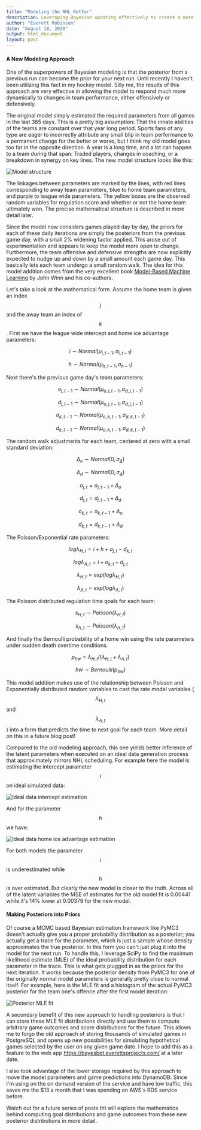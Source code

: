 ```yaml
---
title: "Modeling the NHL Better"
description: Leveraging Bayesian updating effectively to create a more responsive hockey game prediction model.
author: "Everett Robinson"
date: "August 18, 2020"
output: html_document
layout: post
---
```


#### A New Modeling Approach

One of the superpowers of Bayesian modeling is that the posterior from a previous run can become the prior for your next run. Until recently I haven't been utilizing this fact in my hockey model. Silly me, the results of this approach are very effective in allowing the model to respond much more dynamically to changes in team performance, either offensively or defensively.

The original model simply estimated the required parameters from all games in the last 365 days. This is a pretty big assumption: That the innate abilities of the teams are constant over that year long period. Sports fans of any type are eager to incorrectly attribute any small blip in team performance to a permanent change for the better or worse, but I think my old model goes too far in the opposite direction. A year is a long time, and a lot can happen to a team during that span: Traded players, changes in coaching, or a breakdown in synergy on key lines. The new model structure looks like this:

![Model structure](/img/2020-08-18-modeling-the-nhl-better/model.png)

The linkages between parameters are marked by the lines, with red lines corresponding to away team parameters, blue to home team parameters, and purple to league wide parameters. The yellow boxes are the observed random variables for regulation score and whether or not the home team ultimately won. The precise mathematical structure is described in more detail later.

Since the model now considers games played day by day, the priors for each of these daily iterations are simply the posteriors from the previous game day, with a small 2% widening factor applied. This arose out of experimentation and appears to keep the model more open to change. Furthermore, the team offensive and defensive strengths are now explicitly expected to nudge up and down by a small amount each game day. This basically lets each team undergo a small random walk. The idea for this model addition comes from the very excellent book [Model-Based Machine Learning](http://mbmlbook.com/TrueSkill_Allowing_the_skills_to_vary.html) by John Winn and his co-authors.

Let's take a look at the mathematical form. Assume the home team is given an index $$j$$ and the away team an index of $$k$$. First we have the league wide intercept and home ice advantage parameters:

$$i \sim Normal(\mu_{i,t-1}, \sigma_{i, t-1})$$

$$h \sim Normal(\mu_{h, t-1}, \sigma_{h-1})$$

Next there's the previous game day's team parameters:

$$o_{j,t-1} \sim Normal(\mu_{o,j,t-1}, \sigma_{d,j,t-1})$$

$$d_{j,t-1} \sim Normal(\mu_{o,j,t-1}, \sigma_{d,j,t-1})$$

$$o_{k,t-1} \sim Normal(\mu_{o,k,t-1}, \sigma_{d,k,t-1})$$

$$d_{k,t-1} \sim Normal(\mu_{o,k,t-1}, \sigma_{d,k,t-1})$$

The random walk adjustments for each team, centered at zero with a small standard deviation:

$$\Delta_o \sim Normal(0, \sigma_{\Delta})$$

$$\Delta_d \sim Normal(0, \sigma_{\Delta})$$

$$o_{j,t} = o_{j,t-1} + \Delta_o$$

$$d_{j,t} = d_{j,t-1} + \Delta_d$$

$$o_{k,t} = o_{k,t-1} + \Delta_o$$

$$d_{k,t} = d_{k,t-1} + \Delta_d$$

The Poisson/Exponential rate parameters:

$$log\lambda_{H,t} = i + h + o_{j,t} - d_{k,t}$$

$$log\lambda_{A,t} = i + o_{k,t} - d_{j,t}$$

$$ \lambda_{H,t} = exp(log\lambda_{H,t})$$

$$ \lambda_{A,t} = exp(log\lambda_{A,t})$$

The Poisson distributed regulation time goals for each team: 

$$ s_{H,t} \sim Poisson(\lambda_{H,t})$$

$$ s_{A,t} \sim Poisson(\lambda_{A,t})$$

And finally the Bernoulli probability of a home win using the rate parameters under sudden death overtime conditions.

$$p_{hw} = \lambda_{H,t}/(\lambda_{H,t} + \lambda_{A,t})$$

$$ hw \sim Bernoulli(p_{hw})$$

This model addition makes use of the relationship between Poisson and Exponentially distributed random variables to cast the rate model variables ($$\lambda_{H,t}$$ and $$\lambda_{A,t}$$) into a form that predicts the time to next goal for each team. More detail on this in a future blog post!

Compared to the old modeling approach, this one yields better inference of the latent parameters when executed on an ideal data generation process that approximately mirrors NHL scheduling. For example here the model is estimating the intercept parameter $$i$$ on ideal simulated data:

![Ideal data intercept estimation](/img/2020-08-18-modeling-the-nhl-better/estimated_i.png)

And for the parameter $$h$$ we have:

![Ideal data home ice advantage estimation](/img/2020-08-18-modeling-the-nhl-better/estimated_h.png)

For both models the parameter $$i$$ is underestimated while $$h$$ is over estimated. But clearly the new model is closer to the truth. Across all of the latent variables the MSE of estimates for the old model fit is 0.00441 while it's 14% lower at 0.00379 for the new model.


#### Making Posteriors into Priors

Of course a MCMC based Bayesian estimation framework like PyMC3 doesn't actually give you a proper probability distribution as a posterior; you actually get a trace for the parameter, which is just a sample whose density approximates the true posterior. In this form you can't just plug it into the model for the next run. To handle this, I leverage SciPy to find the maximum likelihood estimate (MLE) of the ideal probability distribution for each parameter in the trace. This is what gets plugged in as the priors for the next iteration. It works because the posterior density from PyMC3 for one of the originally normal model parameters is generally pretty close to normal itself. For example, here is the MLE fit and a histogram of the actual PyMC3 posterior for the team one's offence after the first model iteration:

![Posterior MLE fit](/img/2020-08-18-modeling-the-nhl-better/estimated_o1_mle_fit.png)

A secondary benefit of this new approach to handling posteriors is that I can store these MLE fit distributions directly and use them to compute arbitrary game outcomes and score distributions for the future. This allows me to forgo the old approach of storing thousands of simulated games in PostgreSQL and opens up new possibilities for simulating hypothetical games selected by the user on any given game date. I hope to add this as a feature to the web app https://bayesbet.everettsprojects.com/ at a later date.

I also took advantage of the lower storage required by this approach to move the model parameters and game predictions into DynamoDB. Since I'm using on the on demand version of the service and have low traffic, this saves me the $13 a month that I was spending on AWS's RDS service before.

Watch out for a future series of posts tht will explore the mathematics behind computing goal distributions and game outcomes from these new posterior distributions in more detail.
